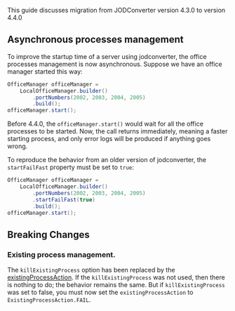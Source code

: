 This guide discusses migration from JODConverter version 4.3.0 to version 4.4.0

## Asynchronous processes management

To improve the startup time of a server using jodconverter, the office processes management is now asynchronous. Suppose
we have an office manager started this way:

```java
OfficeManager officeManager =
    LocalOfficeManager.builder()
        .portNumbers(2002, 2003, 2004, 2005)
        .build();
officeManager.start();
```

Before 4.4.0, the `officeManager.start()` would wait for all the office processes to be started. Now, the call returns
immediately, meaning a faster starting process, and only error logs will be produced if anything goes wrong.

To reproduce the behavior from an older version of jodconverter, the `startFailFast` property must be set to `true`:

```java
OfficeManager officeManager =
    LocalOfficeManager.builder()
        .portNumbers(2002, 2003, 2004, 2005)
        .startFailFast(true)
        .build();
officeManager.start();
```

## Breaking Changes

### Existing process management.

The `killExistingProcess` option has been replaced by
the [existingProcessAction](https://github.com/sbraconnier/jodconverter/wiki/Configuration#capital_abcdexistingprocessaction).
If the `killExistingProcess` was not used, then there is nothing to do; the behavior remains the same. But if
`killExistingProcess` was set to false, you must now set the `existingProcessAction` to `ExistingProcessAction.FAIL`.
